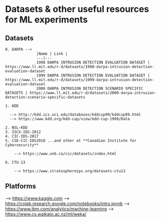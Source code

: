 # Datasets & other useful resources for ML experiments  

  ## Datasets 
    0. DARPA --> 
                  |Name | Link |
                  ---|---
                  1998 DARPA INTRUSION DETECTION EVALUATION DATASET | https://www.ll.mit.edu/r-d/datasets/1998-darpa-intrusion-detection-evaluation-dataset
                  1999 DARPA INTRUSION DETECTION EVALUATION DATASET | https://www.ll.mit.edu/r-d/datasets/1999-darpa-intrusion-detection-evaluation-dataset
                  2000 DARPA INTRUSION DETECTION SCENARIO SPECIFIC DATASETS | https://www.ll.mit.edu/r-d/datasets/2000-darpa-intrusion-detection-scenario-specific-datasets
    
    1. KDD
    
      --> http://kdd.ics.uci.edu/databases/kddcup99/kddcup99.html
      --> https://www.kdd.org/kdd-cup/view/kdd-cup-1999/Data
   
    2. NSL-KDD
    3. ISCX-IDS-2012
    4. CIC-IDS-2017
    5. CSE-CIC-IDS2018 ...and other at **Canadian Institute for Cybersecurity** 
    
        --> https://www.unb.ca/cic/datasets/index.html
        
    6. CTU-13
   
        --> https://www.stratosphereips.org/datasets-ctu13
        
  ## Platforms 
  
  --> https://www.kaggle.com
  --> https://colab.research.google.com/notebooks/intro.ipynb
  --> https://www.ibm.com/analytics/machine-learning
  --> https://www.cs.waikato.ac.nz/ml/weka/
